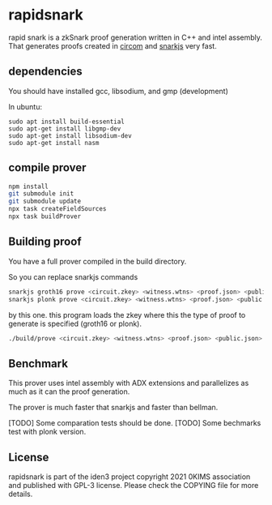 # rapidsnark

rapid snark is a zkSnark proof generation written in C++ and intel assembly. That generates proofs created in [circom](https://github.com/iden3/snarkjs) and [snarkjs](https://github.com/iden3/circom) very fast.

## dependencies

You should have installed gcc, libsodium, and gmp (development)

In ubuntu:

````
sudo apt install build-essential
sudo apt-get install libgmp-dev
sudo apt-get install libsodium-dev
sudo apt-get install nasm
````

## compile prover

````sh
npm install
git submodule init
git submodule update
npx task createFieldSources
npx task buildProver
````

## Building proof

You have a full prover compiled in the build directory.

So you can replace snarkjs commands

````sh
snarkjs groth16 prove <circuit.zkey> <witness.wtns> <proof.json> <public.json>
snarkjs plonk prove <circuit.zkey> <witness.wtns> <proof.json> <public.json>
````

by this one. this program loads the zkey where this the type of proof to generate is specified (groth16 or plonk).
````sh
./build/prove <circuit.zkey> <witness.wtns> <proof.json> <public.json>
````

## Benchmark

This prover uses intel assembly with ADX extensions and parallelizes as much as it can the proof generation. 

The prover is much faster that snarkjs and faster than bellman.

[TODO] Some comparation tests should be done.
[TODO] Some bechmarks test with plonk version.


## License

rapidsnark is part of the iden3 project copyright 2021 0KIMS association and published with GPL-3 license. Please check the COPYING file for more details.
